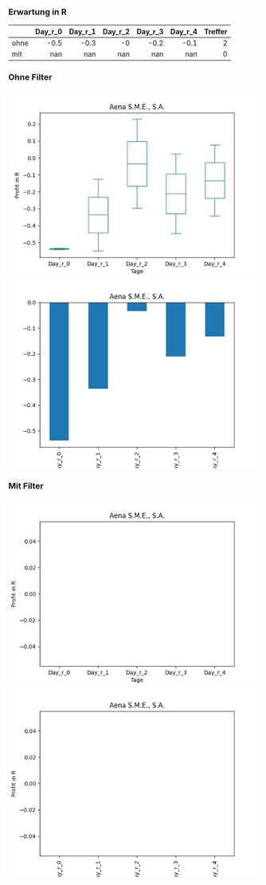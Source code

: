 ### Erwartung in R
|      |   Day_r_0 |   Day_r_1 |   Day_r_2 |   Day_r_3 |   Day_r_4 |   Treffer |
|:-----|----------:|----------:|----------:|----------:|----------:|----------:|
| ohne |      -0.5 |      -0.3 |        -0 |      -0.2 |      -0.1 |         2 |
| mit  |     nan   |     nan   |       nan |     nan   |     nan   |         0 |

### Ohne Filter
![image info](./data/ANYYY_box_all.png)
![image info](./data/ANYYY_median_all.png)

### Mit Filter
![image info](./data/ANYYY_box_filtered.png)
![image info](./data/ANYYY_median_filtered.png)